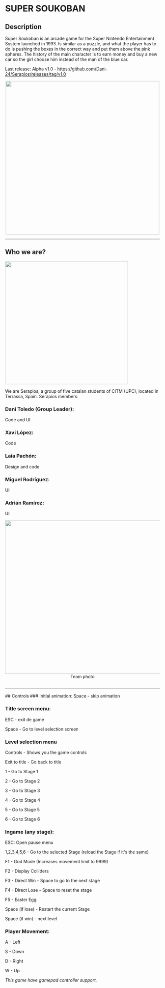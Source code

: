 #  SUPER SOUKOBAN

##  Description
Super Soukoban is an arcade game for the Super Nintendo Entertainment System launched in 1993. Is similar as a puzzle, and what the player has to do is pushing the boxes in the correct way and put them above the pink spheres. The history of the main character is to earn money and buy a new car so the girl choose him instead of the man of the blue car.
 
 
Last release:
Alpha v1.0 - https://github.com/Dani-24/Serapios/releases/tag/v1.0


<p align="center">
 
<img align="center" width="500" height="500" src="https://www.giantbomb.com/a/uploads/square_medium/2/23093/2623980-super%20soukoban%20%28j%29_00001.jpg">
 
</p>

***

##      Who we are?
<p align="left">
 
<img align="center" width="400" height="400" src="https://cdn.discordapp.com/attachments/818140279147724820/835096871692533771/serapios_logo.png">


We are Serapios, a group of five catalan students of CITM (UPC), located in Terrassa, Spain. 
Serapios members:

###  Dani Toledo (Group Leader):
Code and UI
###  Xavi López:
Code
###  Laia Pachón:
Design and code
###  Miguel Rodríguez:
UI 
###  Adrián Ramírez:
UI 
</p>

<p align="center">
<img width="700" height="500" src="https://cdn.discordapp.com/attachments/818140279147724820/848592806691471360/IMG-20210527-WA0023_1.jpg">
 
<br>
Team photo
<br><br>
</p>
 
***
<p align="left">
##  Controls
###  Initial animation:
Space - skip animation

###  Title screen menu:
ESC - exit de game

Space - Go to level selection screen

###  Level selection menu
Controls - Shows you the game controls

Exit to title - Go back to title

1 - Go to Stage 1

2 - Go to Stage 2

3 - Go to Stage 3

4 - Go to Stage 4

5 - Go to Stage 5

6 - Go to Stage 6

###  Ingame (any stage):
ESC: Open pause menu

1,2,3,4,5,6 - Go to the selected Stage (reload the Stage if it's the same)

F1 - God Mode (Increases movement limit to 9999)

F2 - Display Colliders

F3 - Direct Win - Space to go to the next stage

F4 - Direct Lose - Space to reset the stage

F5 - Easter Egg

Space (if lose) - Restart the current Stage

Space (if win) - next level

###  Player Movement:
A - Left

S - Down

D - Right

W - Up

*This game have gamepad controller support.*
</p>
